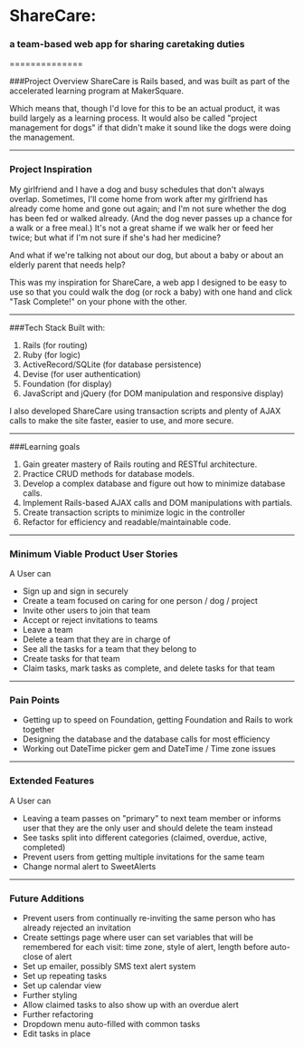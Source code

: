 # ShareCare: 
### a team-based web app for sharing caretaking duties
==============

###Project Overview
ShareCare is Rails based, and was built as part of the accelerated learning program at MakerSquare.

Which means that, though I'd love for this to be an actual product, it was build largely as a learning process. It would also be called "project management for dogs" if that didn't make it sound like the dogs were doing the management.
___
### Project Inspiration
My girlfriend and I have a dog and busy schedules that don't always overlap. Sometimes, I'll come home from work after my girlfriend has already come home and gone out again; and I'm not sure whether the dog has been fed or walked already. (And the dog never passes up a chance for a walk or a free meal.) It's not a great shame if we walk her or feed her twice; but what if I'm not sure if she's had her medicine?

And what if we're talking not about our dog, but about a baby or about an elderly parent that needs help?

This was my inspiration for ShareCare, a web app I designed to be easy to use so that you could walk the dog (or rock a baby) with one hand and click "Task Complete!" on your phone with the other.
___
###Tech Stack
Built with:

1. Rails (for routing)
2. Ruby (for logic)
3. ActiveRecord/SQLite (for database persistence)
4. Devise (for user authentication)
5. Foundation (for display)
6. JavaScript and jQuery (for DOM manipulation and responsive display)

I also developed ShareCare using transaction scripts and plenty of AJAX calls to make the site faster, easier to use, and more secure.
___
###Learning goals

1. Gain greater mastery of Rails routing and RESTful architecture.
2. Practice CRUD methods for database models.
3. Develop a complex database and figure out how to minimize database calls.
4. Implement Rails-based AJAX calls and DOM manipulations with partials.
5. Create transaction scripts to minimize logic in the controller
6. Refactor for efficiency and readable/maintainable code.

___
### Minimum Viable Product User Stories

A User can
* Sign up and sign in securely
* Create a team focused on caring for one person / dog / project
* Invite other users to join that team
* Accept or reject invitations to teams
* Leave a team
* Delete a team that they are in charge of
* See all the tasks for a team that they belong to
* Create tasks for that team
* Claim tasks, mark tasks as complete, and delete tasks for that team

___
### Pain Points

* Getting up to speed on Foundation, getting Foundation and Rails to work together
* Designing the database and the database calls for most efficiency
* Working out DateTime picker gem and DateTime / Time zone issues

___

### Extended Features

A User can
* Leaving a team passes on "primary" to next team member or informs user that they are the only user and should delete the team instead
* See tasks split into different categories (claimed, overdue, active, completed)
* Prevent users from getting multiple invitations for the same team
* Change normal alert to SweetAlerts

___

### Future Additions

* Prevent users from continually re-inviting the same person who has already rejected an invitation
* Create settings page where user can set variables that will be remembered for each visit: time zone, style of alert, length before auto-close of alert
* Set up emailer, possibly SMS text alert system
* Set up repeating tasks
* Set up calendar view
* Further styling
* Allow claimed tasks to also show up with an overdue alert
* Further refactoring
* Dropdown menu auto-filled with common tasks
* Edit tasks in place
